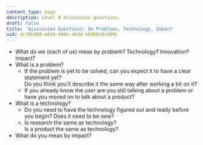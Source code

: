 ```yaml
---
content_type: page
description: Level 0 discussion questions.
draft: false
title: 'Discussion Questions: On Problems, Technology, Impact'
uid: ac36b368-4424-44de-a6dd-eb0b6c0cb09c
---
```

- What do we (each of us) mean by problem? Technology? Innovation? impact?
- What is a problem?
    - If the problem is yet to be solved, can you expect it to have a clear statement yet?   
        Do you think you’ll describe it the same way after working a bit on it?
    - If you already know the *user* are you still talking about a problem or have you moved on to talk about a product?
- What is a technology?
    - Do you need to have the technology figured out and ready before you begin? Does it need to be new? 
    - Is research the same as technology?   
        Is a product the same as technology?
- What do you mean by impact?